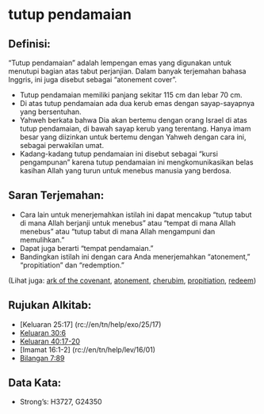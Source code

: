 # tutup pendamaian

## Definisi:

“Tutup pendamaian” adalah lempengan emas yang digunakan untuk menutupi bagian atas tabut perjanjian. Dalam banyak terjemahan bahasa Inggris, ini juga disebut sebagai “atonement cover”.

* Tutup pendamaian memiliki panjang sekitar 115 cm dan lebar 70 cm.
* Di atas tutup pendamaian ada dua kerub emas dengan sayap-sayapnya yang bersentuhan.
* Yahweh berkata bahwa Dia akan bertemu dengan orang Israel di atas tutup pendamaian, di bawah sayap kerub yang terentang. Hanya imam besar yang diizinkan untuk bertemu dengan Yahweh dengan cara ini, sebagai perwakilan umat.
* Kadang-kadang tutup pendamaian ini disebut sebagai “kursi pengampunan” karena tutup pendamaian ini mengkomunikasikan belas kasihan Allah yang turun untuk menebus manusia yang berdosa.

## Saran Terjemahan:

* Cara lain untuk menerjemahkan istilah ini dapat mencakup “tutup tabut di mana Allah berjanji untuk menebus” atau “tempat di mana Allah menebus” atau “tutup tabut di mana Allah mengampuni dan memulihkan.”
* Dapat juga berarti “tempat pendamaian.”
* Bandingkan istilah ini dengan cara Anda menerjemahkan “atonement,” “propitiation” dan “redemption.”

(Lihat juga: [ark of the covenant](../kt/arkofthecovenant.md), [atonement](../kt/atonement.md), [cherubim](../other/cherubim.md), [propitiation](../kt/propitiation.md), [redeem](../kt/redeem.md))

## Rujukan Alkitab:

* [Keluaran 25:17] (rc://en/tn/help/exo/25/17)
* [Keluaran 30:6](rc://en/tn/help/exo/30/06)
* [Keluaran 40:17-20](rc://en/tn/help/exo/40/17)
* [Imamat 16:1-2] (rc://en/tn/help/lev/16/01)
* [Bilangan 7:89](rc://en/tn/help/num/07/89)

## Data Kata:

* Strong’s: H3727, G24350
